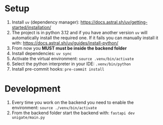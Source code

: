 # Setup
1. Install `uv` (dependency manager): https://docs.astral.sh/uv/getting-started/installation/
2. The project is in python 3.12 and if you have another version `uv` will automatically install the required one. If it fails you can manually install it with: https://docs.astral.sh/uv/guides/install-python/
3. From now you **MUST must be inside the backend folder**
4. Install dependencies: `uv sync`
5. Activate the virtual environment: `source .venv/bin/activate`
6. Select the python interpreter in your IDE: `.venv/bin/python`
7. Install pre-commit hooks: `pre-commit install`

# Development
1. Every time you work on the backend you need to enable the environment: `source ./venv/bin/activate`
2. From the backend folder start the backend with: `fastapi dev unigate/main.py`
